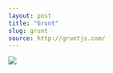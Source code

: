 ```yaml
---
layout: post
title: "Grunt"
slug: grunt
source: http://gruntjs.com/
---
```


<img src="/beautiful-open/screenshots/grunt.png">
